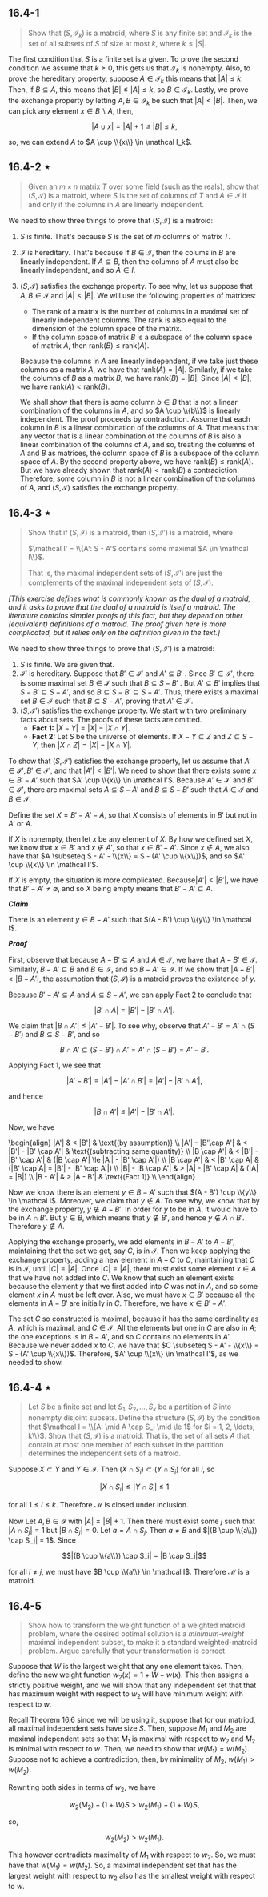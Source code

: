 ## 16.4-1

> Show that $(S, \mathcal I_k)$ is a matroid, where $S$ is any finite set and $\mathcal I_k$ is the set of all subsets of $S$ of size at most $k$, where $k \le |S|$.

The first condition that $S$ is a finite set is a given. To prove the second condition we assume that $k \ge 0$, this gets us that $\mathcal I_k$ is nonempty. Also, to prove the hereditary property, suppose $A \in \mathcal I_k$ this means that $|A| \le k$.
Then, if $B \subseteq A$, this means that $|B| \le |A| \le k$, so $B \in \mathcal I_k$. Lastly, we prove the exchange property by letting $A, B \in \mathcal I_k$ be such that $|A| < |B|$. Then, we can pick any element $x \in B \backslash A$, then,

$$|A \cup {x}| = |A| + 1 \le |B| \le k,$$

so, we can extend $A$ to $A \cup \\{x\\} \in \mathcal I_k$.

## 16.4-2 $\star$

> Given an $m \times n$ matrix $T$ over some field (such as the reals), show that $(S, \mathcal I)$ is a matroid, where $S$ is the set of columns of $T$ and $A \in \mathcal I$ if and only if the columns in $A$ are linearly independent.

We need to show three things to prove that $(S, \mathcal I)$ is a matroid:

1. $S$ is finite. That's because $S$ is the set of $m$ columns of matrix $T$.
2. $\mathcal I$ is hereditary. That's because if $B \in \mathcal I$, then the colums in $B$ are linearly independent. If $A \subseteq B$, then the columns of $A$ must also be linearly independent, and so $A \in I$.
3. $(S, \mathcal I)$ satisfies the exchange property. To see why, let us suppose that $A, B \in \mathcal I$ and $|A| < |B|$.
	We will use the following properties of matrices:
	- The rank of a matrix is the number of columns in a maximal set of linearly independent columns. The rank is also equal to the dimension of the column space of the matrix.
	- If the column space of matrix $B$ is a subspace of the column space of matrix $A$, then $\text{rank}(B) \le \text{rank}(A)$.

	Because the columns in $A$ are linearly independent, if we take just these columns as a matrix $A$, we have that $\text{rank}(A) = |A|$. Similarly, if we take the columns of $B$ as a matrix $B$, we have $\text{rank}(B) = |B|$. Since $|A| < |B|$, we have $\text{rank}(A) < \text{rank}(B)$.

    We shall show that there is some column $b \in B$ that is not a linear combination of the columns in $A$, and so $A \cup \\{b\\}$ is linearly independent. The proof proceeds by contradiction. Assume that each column in $B$ is a linear combination of the columns of $A$. That means that any vector that is a linear combination of the columns of $B$ is also a linear combination of the columns of $A$, and so, treating the columns of $A$ and $B$ as matrices, the column space of $B$ is a subspace of the column space of $A$. By the second property above, we have $\text{rank}(B) \le \text{rank}(A)$. But we have already shown that $\text{rank}(A) < \text{rank}(B)$ a contradiction. Therefore, some column in $B$ is not a linear combination of the columns of $A$, and $(S, \mathcal I)$ satisfies the exchange property.

## 16.4-3 $\star$

> Show that if $(S, \mathcal I)$ is a matroid, then $(S, \mathcal I')$ is a matroid, where
>
> $\mathcal I' = \\{A': S - A'$ contains some maximal $A \in \mathcal I\\}$.
>
> That is, the maximal independent sets of $(S, \mathcal I')$ are just the complements of the maximal independent sets of $(S, \mathcal I)$.

_[This exercise defines what is commonly known as the dual of a matroid, and it asks to prove that the dual of a matroid is itself a matroid. The literature contains simpler proofs of this fact, but they depend on other (equivalent) definitions of a matroid. The proof given here is more complicated, but it relies only on the definition given in the text.]_

We need to show three things to prove that $(S, \mathcal I')$ is a matroid:

1. $S$ is finite. We are given that.
2. $\mathcal I'$ is hereditary. Suppose that $B' \in \mathcal I'$ and $A' \subseteq B'$ . Since $B' \in \mathcal I'$, there is some maximal set $B \in \mathcal I$ such that $B \subseteq S - B'$ . But $A' \subseteq B'$ implies that $S - B' \subseteq S - A'$, and so $B \subseteq S - B' \subseteq S - A'$. Thus, there exists a maximal set $B \in \mathcal I$ such that $B \subseteq S - A'$, proving that $A' \in \mathcal I'$.
3. $(S, \mathcal I')$ satisfies the exchange property. We start with two preliminary facts about sets. The proofs of these facts are omitted.
	- **Fact 1:** $|X - Y| = |X| - |X \cap Y|$.
	- **Fact 2:** Let $S$ be the universe of elements. If $X - Y \subseteq Z$ and $Z \subseteq S - Y$, then $|X \cap Z| = |X| - |X \cap Y|$.

To show that $(S, \mathcal I')$ satisfies the exchange property, let us assume that $A' \in \mathcal I', B' \in \mathcal I'$, and that $|A'| < |B'|$. We need to show that there exists some $x \in B' - A'$ such that $A' \cup \\{x\\} \in \mathcal I'$. Because $A' \in \mathcal I'$ and $B' \in \mathcal I'$, there are maximal sets $A \subseteq S - A'$ and $B \subseteq S - B'$ such that $A \in \mathcal I$ and $B \in \mathcal I$.

Define the set $X = B' - A' - A$, so that $X$ consists of elements in $B'$ but not in $A'$ or $A$.

If $X$ is nonempty, then let $x$ be any element of $X$. By how we defined set $X$, we know that $x \in B'$ and $x \notin A'$, so that $x \in B' - A'$. Since $x \notin A$, we also have that $A \subseteq S - A' - \\{x\\} = S - (A' \cup \\{x\\})$, and so $A' \cup \\{x\\} \in \mathcal I'$.

If $X$ is empty, the situation is more complicated. Because$|A'| < |B'|$, we have that $B' - A' \ne \emptyset$, and so $X$ being empty means that $B' - A' \subseteq A$.

***Claim***

There is an element $y \in B - A'$ such that $(A - B') \cup \\{y\\} \in \mathcal I$.

***Proof***

First, observe that because $A - B' \subseteq A$ and $A \in \mathcal I$, we have that $A - B' \in \mathcal I$. Similarly, $B - A' \subseteq B$ and $B \in \mathcal I$, and so $B - A' \in \mathcal I$. If we show that $|A - B'| < |B - A'|$, the assumption that $(S, \mathcal I)$ is a matroid proves the existence of $y$.

Because $B' - A' \subseteq A$ and $A \subseteq S - A'$, we can apply Fact 2 to conclude that

$$|B' \cap A| = |B'| - |B' \cap A'|.$$

We claim that $|B \cap A'| \le |A' - B'|$. To see why, observe that $A' - B' = A' \cap (S - B')$ and $B \subseteq S - B'$, and so

$$B \cap A' \subseteq (S - B') \cap A' = A' \cap (S - B') = A' - B'.$$

Applying Fact 1, we see that

$$|A' - B'| = |A'| - |A' \cap B'| = |A'| - |B' \cap A'|,$$

and hence

$$|B \cap A'| \le |A'| - |B' \cap A'|.$$

Now, we have

\begin{align}
    		  |A'| & < |B'| 		       & \text{(by assumption)} \\\\
|A'| - |B'\cap A'| & < |B'| - |B' \cap A'| & \text{(subtracting same quantity)} \\\\
	   |B \cap A'| & < |B'| - |B' \cap A'| & (|B \cap A'| \le |A'| - |B' \cap A'|) \\\\
       |B \cap A'| & < |B' \cap A| 		   & (|B' \cap A| = |B'| - |B' \cap A'|) \\\\
 |B| - |B \cap A'| & > |A| - |B' \cap A|   & (|A| = |B|) \\\\
          |B - A'| & > |A - B'| 		   & \text{(Fact 1)} \\\\
\end{align}

Now we know there is an element $y \in B - A'$ such that $(A - B') \cup \\{y\\} \in \mathcal I$. Moreover, we claim that $y \notin A$. To see why, we know that by the exchange property, $y \notin A - B'$. In order for $y$ to be in $A$, it would have to be in $A \cap B'$. But $y \in B$, which means that $y \notin B'$, and hence $y \notin A \cap B'$. Therefore $y \notin A$.

Applying the exchange property, we add elements in $B - A'$ to $A - B'$, maintaining that the set we get, say $C$, is in $\mathcal I$. Then we keep applying the exchange property, adding a new element in $A - C$ to $C$, maintaining that $C$ is in $\mathcal I$, until $|C| = |A|$. Once $|C| = |A|$, there must exist some element $x \in A$ that we have not added into $C$. We know that such an element exists because the element $y$ that we first added into $C$ was not in $A$, and so some element $x$ in $A$ must be left over. Also, we must have $x \in B'$ because all the elements in $A - B'$ are initially in $C$. Therefore, we have $x \in B' - A'$.

The set $C$ so constructed is maximal, because it has the same cardinality as $A$, which is maximal, and $C \in \mathcal I$. All the elements but one in $C$ are also in $A$; the one exceptions is in $B - A'$, and so $C$ contains no elements in $A'$. Because we never added $x$ to $C$, we have that $C \subseteq S - A' - \\{x\\} = S - (A' \cup \\{x\\})$. Therefore, $A' \cup \\{x\\} \in \mathcal I'$, as we needed to show.

## 16.4-4 $\star$

> Let $S$ be a finite set and let $S_1, S_2, \ldots, S_k$ be a partition of $S$ into nonempty disjoint subsets. Define the structure $(S, \mathcal I)$ by the condition that $\mathcal I = \\{A: \mid A \cap S_i \mid \le 1$ for $i = 1, 2, \ldots, k\\}$. Show that $(S, \mathcal I)$ is a matroid. That is, the set of all sets $A$ that contain at most one member of each subset in the partition determines the independent sets of a matroid.

Suppose $X \subset Y$ and $Y \in \mathcal I$. Then $(X \cap S_i) \subset (Y \cap S_i)$ for all $i$, so

$$|X \cap S_i| \le |Y \cap S_i| \le 1$$

for all $1 \le i \le k$. Therefore $\mathcal M$ is closed under inclusion.

Now Let $A, B \in \mathcal I$ with $|A| = |B| + 1$. Then there must exist some $j$ such that $|A \cap S_j| = 1$ but $|B \cap S_j| = 0$. Let $a = A \cap S_j$. Then $a \ne B$ and $|(B \cup \\{a\\}) \cap S_j| = 1$. Since

$$|(B \cup \\{a\\}) \cap S_i| = |B \cap S_i|$$

for all $i \ne j$, we must have $B \cup \\{a\\} \in \mathcal I$. Therefore $\mathcal M$ is a matroid.

## 16.4-5

> Show how to transform the weight function of a weighted matroid problem, where the desired optimal solution is a _minimum-weight_ maximal independent subset, to make it a standard weighted-matroid problem. Argue carefully that your transformation is correct.

Suppose that $W$ is the largest weight that any one element takes. Then, define the new weight function $w_2(x) = 1 + W - w(x)$. This then assigns a strictly positive weight, and we will show that any independent set that that has maximum weight with respect to $w_2$ will have minimum weight with respect to $w$.

Recall Theorem 16.6 since we will be using it, suppose that for our matriod, all maximal independent sets have size $S$. Then, suppose $M_1$ and $M_2$ are maximal independent sets so that $M_1$ is maximal with respect to $w_2$ and $M_2$ is minimal with respect to $w$. Then, we need to show that $w(M_1) = w(M_2)$. Suppose not to achieve a contradiction, then, by minimality of $M_2$, $w(M_1) > w(M_2)$.

Rewriting both sides in terms of $w_2$, we have

$$w_2(M_2) - (1 + W)S > w_2(M_1) - (1 + W)S,$$

so,

$$w_2(M_2) > w_2(M_1).$$

This however contradicts maximality of $M_1$ with respect to $w_2$. So, we must have that $w(M_1) = w(M_2)$. So, a maximal independent set that has the largest weight with respect to $w_2$ also has the smallest weight with respect to $w$.